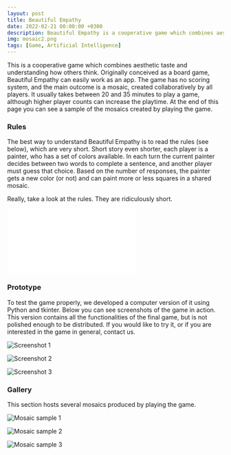 ```yaml
---
layout: post
title: Beautiful Empathy
date: 2022-02-21 00:00:00 +0300
description: Beautiful Empathy is a cooperative game which combines aesthetic taste and understanding how others think. It integrates Artificial Intelligence models, and the main outcome is a mosaic created collaboratively.
img: mosaic2.png 
tags: [Game, Artificial Intelligence]
---
```


This is a cooperative game which combines aesthetic taste and understanding how others think. Originally conceived as a board game, Beautiful Empathy can easily work as an app. The game has no scoring system, and the main outcome is a mosaic, created collaboratively by all players. It usually takes between 20 and 35 minutes to play a game, although higher player counts can increase the playtime. At the end of this page you can see a sample of the mosaics created by playing the game.

### Rules

The best way to understand Beautiful Empathy is to read the rules (see below), which are very short. Short story even shorter, each player is a painter, who has a set of colors available. In each turn the current painter decides between two words to complete a sentence, and another player must guess that choice. Based on the number of responses, the painter gets a new color (or not) and can paint more or less squares in a shared mosaic.

Really, take a look at the rules. They are ridiculously short.

![Rules for Beatiful Empathy]({{site.baseurl}}/assets/docs/be_rules.pdf)


### Prototype

To test the game properly, we developed a computer version of it using Python and tkinter. Below you can see screenshots of the game in action. This version contains all the functionalities of the final game, but is not polished enough to be distributed. If you would like to try it, or if you are interested in the game in general, contact us.

![Screenshot 1]({{site.baseurl}}/assets/img/be/screenshot1.png)

![Screenshot 2]({{site.baseurl}}/assets/img/be/screenshot2.png)

![Screenshot 3]({{site.baseurl}}/assets/img/be/screenshot3.png)


### Gallery

This section hosts several mosaics produced by playing the game.

![Mosaic sample 1]({{site.baseurl}}/assets/img/be/mosaic1.png)

![Mosaic sample 2]({{site.baseurl}}/assets/img/be/mosaic2.png)

![Mosaic sample 3]({{site.baseurl}}/assets/img/be/mosaic3.png)

